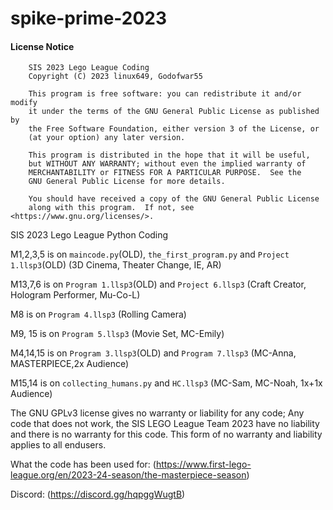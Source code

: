 # spike-prime-2023

#### License Notice

```
    SIS 2023 Lego League Coding
    Copyright (C) 2023 linux649, Godofwar55

    This program is free software: you can redistribute it and/or modify
    it under the terms of the GNU General Public License as published by
    the Free Software Foundation, either version 3 of the License, or
    (at your option) any later version.

    This program is distributed in the hope that it will be useful,
    but WITHOUT ANY WARRANTY; without even the implied warranty of
    MERCHANTABILITY or FITNESS FOR A PARTICULAR PURPOSE.  See the
    GNU General Public License for more details.

    You should have received a copy of the GNU General Public License
    along with this program.  If not, see <https://www.gnu.org/licenses/>.

```

SIS 2023 Lego League Python Coding

M1,2,3,5 is on `maincode.py`(OLD), `the_first_program.py` and `Project 1.llsp3`(OLD) (3D Cinema, Theater Change, IE, AR)

M13,7,6 is on `Program 1.llsp3`(OLD) and `Project 6.llsp3` (Craft Creator, Hologram Performer, Mu-Co-L)

M8 is on `Program 4.llsp3` (Rolling Camera)

M9, 15 is on `Program 5.llsp3` (Movie Set, MC-Emily)

M4,14,15 is on `Program 3.llsp3`(OLD) and `Program 7.llsp3` (MC-Anna, MASTERPIECE,2x Audience)

M15,14 is on `collecting_humans.py` and `HC.llsp3` (MC-Sam, MC-Noah, 1x+1x Audience)

The GNU GPLv3 license gives no warranty or liability for any code; Any code that does not work, the SIS LEGO League Team 2023
have no liability and there is no warranty for this code. This form of no warranty and liability applies to all endusers.

What the code has been used for: (https://www.first-lego-league.org/en/2023-24-season/the-masterpiece-season)

Discord: (https://discord.gg/hqpggWugtB)
